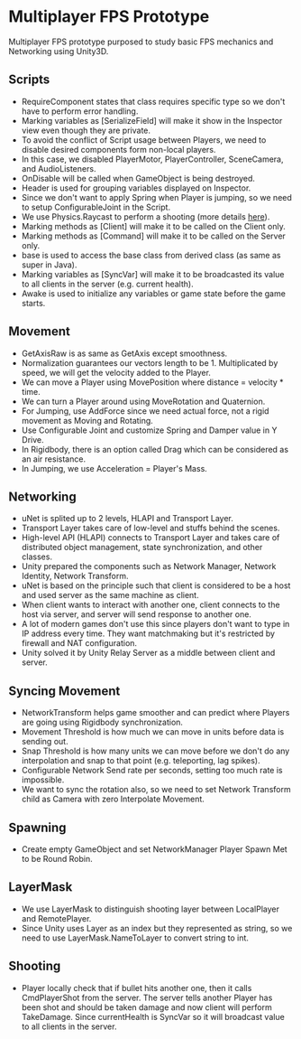 # Multiplayer FPS Prototype
Multiplayer FPS prototype purposed to study basic FPS mechanics and Networking using Unity3D.

## Scripts
- RequireComponent states that class requires specific type so we don't have to perform error handling.
- Marking variables as [SerializeField] will make it show in the Inspector view even though they are private.
- To avoid the conflict of Script usage between Players, we need to disable desired components form non-local players.
- In this case, we disabled PlayerMotor, PlayerController, SceneCamera, and AudioListeners.
- OnDisable will be called when GameObject is being destroyed.
- Header is used for grouping variables displayed on Inspector.
- Since we don't want to apply Spring when Player is jumping, so we need to setup ConfigurableJoint in the Script.
- We use Physics.Raycast to perform a shooting (more details [here](https://docs.unity3d.com/ScriptReference/Physics.Raycast.html)).
- Marking methods as [Client] will make it to be called on the Client only.
- Marking methods as [Command] will make it to be called on the Server only.
- base is used to access the base class from derived class (as same as super in Java).
- Marking variables as [SyncVar] will make it to be broadcasted its value to all clients in the server (e.g. current health).
- Awake is used to initialize any variables or game state before the game starts.

## Movement
- GetAxisRaw is as same as GetAxis except smoothness.
- Normalization guarantees our vectors length to be 1. Multiplicated by speed, we will get the velocity added to the Player.
- We can move a Player using MovePosition where distance = velocity * time.
- We can turn a Player around using MoveRotation and Quaternion.
- For Jumping, use AddForce since we need actual force, not a rigid movement as Moving and Rotating.
- Use Configurable Joint and customize Spring and Damper value in Y Drive.
- In Rigidbody, there is an option called Drag which can be considered as an air resistance.
- In Jumping, we use Acceleration = Player's Mass.

## Networking
- uNet is splited up to 2 levels, HLAPI and Transport Layer.
- Transport Layer takes care of low-level and stuffs behind the scenes.
- High-level API (HLAPI) connects to Transport Layer and takes care of distributed object management, state synchronization, and other classes.
- Unity prepared the components such as Network Manager, Network Identity, Network Transform.
- uNet is based on the principle such that client is considered to be a host and used server as the same machine as client.
- When client wants to interact with another one, client connects to the host via server, and server will send response to another one.
- A lot of modern games don't use this since players don't want to type in IP address every time. They want matchmaking but it's restricted by firewall and NAT configuration.
- Unity solved it by Unity Relay Server as a middle between client and server.

## Syncing Movement
- NetworkTransform helps game smoother and can predict where Players are going using Rigidbody synchronization.
- Movement Threshold is how much we can move in units before data is sending out.
- Snap Threshold is how many units we can move before we don't do any interpolation and snap to that point (e.g. teleporting, lag spikes).
- Configurable Network Send rate per seconds, setting too much rate is impossible.
- We want to sync the rotation also, so we need to set Network Transform child as Camera with zero Interpolate Movement.

## Spawning
- Create empty GameObject and set NetworkManager Player Spawn Met to be Round Robin.

## LayerMask
- We use LayerMask to distinguish shooting layer between LocalPlayer and RemotePlayer.
- Since Unity uses Layer as an index but they represented as string, so we need to use LayerMask.NameToLayer to convert string to int.

## Shooting
- Player locally check that if bullet hits another one, then it calls CmdPlayerShot from the server. The server tells another Player has been shot and should be taken damage and now client will perform TakeDamage. Since currentHealth is SyncVar so it will broadcast value to all clients in the server.
